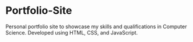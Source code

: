 # Portfolio-Site
Personal portfolio site to showcase my skills and qualifications in Computer Science. Developed using HTML, CSS, and JavaScript.
